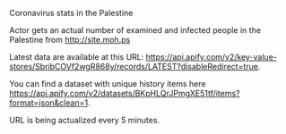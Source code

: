
Coronavirus stats in the Palestine

Actor gets an actual number of examined and infected people in the Palestine from http://site.moh.ps

Latest data are available at this URL: https://api.apify.com/v2/key-value-stores/SbribCOVf2wgR868y/records/LATEST?disableRedirect=true.

You can find a dataset with unique history items here https://api.apify.com/v2/datasets/BKpHLQrJPmgXE51tf/items?format=json&clean=1.

URL is being actualized every 5 minutes.
